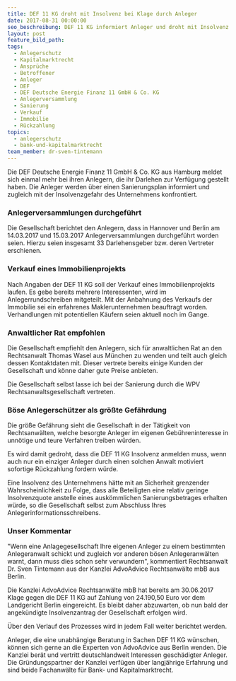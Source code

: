 ```yaml
---
title: DEF 11 KG droht mit Insolvenz bei Klage durch Anleger
date: 2017-08-31 00:00:00
seo_beschreibung: DEF 11 KG informiert Anleger und droht mit Insolvenz
layout: post
feature_bild_path:
tags:
  - Anlegerschutz
  - Kapitalmarktrecht
  - Ansprüche
  - Betroffener
  - Anleger
  - DEF
  - DEF Deutsche Energie Finanz 11 GmbH & Co. KG
  - Anlegerversammlung
  - Sanierung
  - Verkauf
  - Immobilie
  - Rückzahlung
topics:
  - anlegerschutz
  - bank-und-kapitalmarktrecht
team_member: dr-sven-tintemann
---
```



Die DEF Deutsche Energie Finanz 11 GmbH & Co. KG aus Hamburg meldet sich einmal mehr bei ihren Anlegern, die ihr Darlehen zur Verfügung gestellt haben. Die Anleger werden über einen Sanierungsplan informiert und zugleich mit der Insolvenzgefahr des Unternehmens konfrontiert.

### Anlegerversammlungen durchgeführt

Die Gesellschaft berichtet den Anlegern, dass in Hannover und Berlin am 14.03.2017 und 15.03.2017 Anlegerversammlungen durchgeführt worden seien. Hierzu seien insgesamt 33 Darlehensgeber bzw. deren Vertreter erschienen.

### Verkauf eines Immobilienprojekts

Nach Angaben der DEF 11 KG soll der Verkauf eines Immobilienprojekts laufen. Es gebe bereits mehrere Interessenten, wird im Anlegerrundschreiben mitgeteilt. Mit der Anbahnung des Verkaufs der Immobilie sei ein erfahrenes Maklerunternehmen beauftragt worden. Verhandlungen mit potentiellen Käufern seien aktuell noch im Gange.

### Anwaltlicher Rat empfohlen

Die Gesellschaft empfiehlt den Anlegern, sich für anwaltlichen Rat an den Rechtsanwalt Thomas Wasel aus München zu wenden und teilt auch gleich dessen Kontaktdaten mit. Dieser vertrete bereits einige Kunden der Gesellschaft und könne daher gute Preise anbieten.

Die Gesellschaft selbst lasse ich bei der Sanierung durch die WPV Rechtsanwaltsgesellschaft vertreten.

### Böse Anlegerschützer als größte Gefährdung

Die größe Gefährung sieht die Gesellschaft in der Tätigkeit von Rechtsanwälten, welche besorgte Anleger im eigenen Gebühreninteresse in unnötige und teure Verfahren treiben würden.

Es wird damit gedroht, dass die DEF 11 KG Insolvenz anmelden muss, wenn auch nur ein einziger Anleger durch einen solchen Anwalt motiviert sofortige Rückzahlung fordern würde.

Eine Insolvenz des Unternehmens hätte mit an Sicherheit grenzender Wahrscheinlichkeit zu Folge, dass alle Beteiligten eine relativ geringe Insolvenzquote anstelle eines auskömmlichen Sanierungsbetrages erhalten würde, so die Gesellschaft selbst zum Abschluss Ihres Anlegerinformationsschreibens.

### Unser Kommentar

"Wenn eine Anlagegesellschaft Ihre eigenen Anleger zu einem bestimmten Anlegeranwalt schickt und zugleich vor anderen bösen Anlegeranwälten warnt, dann muss dies schon sehr verwundern", kommentiert Rechtsanwalt Dr. Sven Tintemann aus der Kanzlei AdvoAdvice Rechtsanwälte mbB aus Berlin.

Die Kanzlei AdvoAdvice Rechtsanwälte mbB hat bereits am 30.06.2017 Klage gegen die DEF 11 KG auf Zahlung von 24.190,50 Euro vor dem Landgericht Berlin eingereicht. Es bleibt daher abzuwarten, ob nun bald der angekündigte Insolvenzantrag der Gesellschaft erfolgen wird.

Über den Verlauf des Prozesses wird in jedem Fall weiter berichtet werden.

Anleger, die eine unabhängige Beratung in Sachen DEF 11 KG wünschen, können sich gerne an die Experten von AdvoAdvice aus Berlin wenden. Die Kanzlei berät und vertritt deutschlandweit Interessen geschädigter Anleger. Die Gründungspartner der Kanzlei verfügen über langjährige Erfahrung und sind beide Fachanwälte für Bank- und Kapitalmarktrecht.